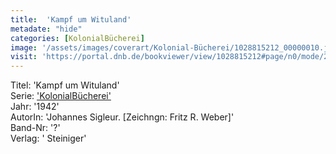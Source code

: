 ```yaml
---
title:  'Kampf um Wituland'
metadate: "hide"
categories: [KolonialBücherei]
image: '/assets/images/coverart/Kolonial-Bücherei/1028815212_00000010.jpg'
visit: 'https://portal.dnb.de/bookviewer/view/1028815212#page/n0/mode/2up'
---
```

Titel: 'Kampf um Wituland' <br>
Serie: <a href='/heftroman.workshop/_pages/KolonialBücherei.html'>'KolonialBücherei'</a> <br>
Jahr: '1942' <br>
AutorIn: 'Johannes Sigleur. [Zeichngn: Fritz R. Weber]' <br>
Band-Nr: '?' <br>
Verlag: ' Steiniger'